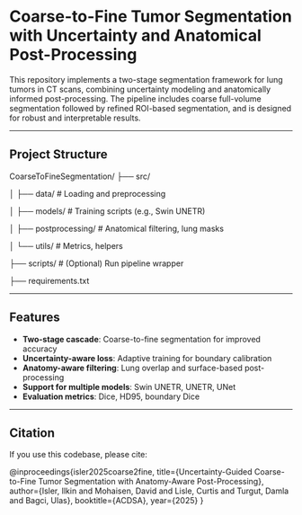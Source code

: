 # Coarse-to-Fine Tumor Segmentation with Uncertainty and Anatomical Post-Processing

This repository implements a two-stage segmentation framework for lung tumors in CT scans, combining uncertainty modeling and anatomically informed post-processing. The pipeline includes coarse full-volume segmentation followed by refined ROI-based segmentation, and is designed for robust and interpretable results.

---

## Project Structure

CoarseToFineSegmentation/
├── src/

│ ├── data/ # Loading and preprocessing

│ ├── models/ # Training scripts (e.g., Swin UNETR)

│ ├── postprocessing/ # Anatomical filtering, lung masks

│ └── utils/ # Metrics, helpers

├── scripts/ # (Optional) Run pipeline wrapper

├── requirements.txt

---

## Features

- **Two-stage cascade**: Coarse-to-fine segmentation for improved accuracy
- **Uncertainty-aware loss**: Adaptive training for boundary calibration
- **Anatomy-aware filtering**: Lung overlap and surface-based post-processing
- **Support for multiple models**: Swin UNETR, UNETR, UNet
- **Evaluation metrics**: Dice, HD95, boundary Dice

---

## Citation

If you use this codebase, please cite:

@inproceedings{isler2025coarse2fine,
  title={Uncertainty-Guided Coarse-to-Fine Tumor Segmentation with Anatomy-Aware Post-Processing},
  author={Isler, Ilkin and Mohaisen, David and Lisle, Curtis and Turgut, Damla and Bagci, Ulas},
  booktitle={ACDSA},
  year={2025}
}
